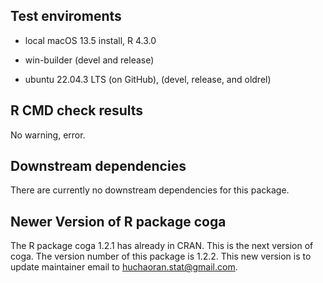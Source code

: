 ## Test enviroments

* local macOS 13.5 install, R 4.3.0

* win-builder (devel and release)

* ubuntu 22.04.3 LTS (on GitHub), (devel, release, and oldrel)


## R CMD check results

No warning, error.


## Downstream dependencies

There are currently no downstream dependencies for this package.


## Newer Version of R package coga

The R package coga 1.2.1 has already in CRAN. This is the next version of coga. The version number of this package is 1.2.2. This new version is to update maintainer email to huchaoran.stat@gmail.com.
